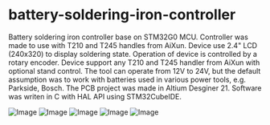 ﻿# battery-soldering-iron-controller
Battery soldering iron controller base on STM32G0 MCU. Controller was made to use with T210 and T245 handles from AiXun.
Device use 2.4" LCD (240x320) to display soldering state. Operation of device is controlled by a rotary encoder. Device support any T210 and T245 handler from AiXun with optional stand control. The tool can operate from 12V to 24V, but the default assumption was to work with batteries used in various power tools, e.g. Parkside, Bosch. The PCB project was made in Altium Desginer 21. Software was writen in C with HAL API using STM32CubeIDE.

![Image](https://github.com/haax2121/battery-soldering-iron-controller/blob/main/working.gif)
![Image](https://github.com/haax2121/battery-soldering-iron-controller/blob/main/menu.gif)
![Image](https://github.com/haax2121/battery-soldering-iron-controller/blob/main/image_1.jpg)
![Image](https://github.com/haax2121/battery-soldering-iron-controller/blob/main/image_2.jpg)
![Image](https://github.com/haax2121/battery-soldering-iron-controller/blob/main/image_3.jpg)

